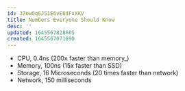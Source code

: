 ```yaml
---
id: 37owOq6J51E6vE64FxXKV
title: Numbers Everyone Should Know
desc: ''
updated: 1645567828605
created: 1645567071690
---
```


* CPU, 0.4ns (200x faster than memory_)
* Memory, 100ns (15x faster than SSD)
* Storage, 16 Microseconds (20 times faster than network)
* Network, 150 milliseconds